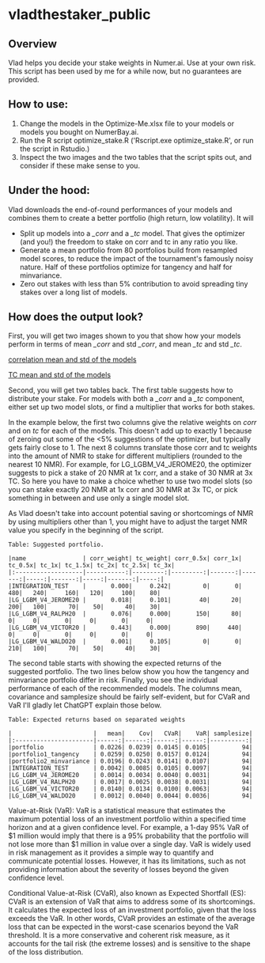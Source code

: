 # vladthestaker_public

## Overview

Vlad helps you decide your stake weights in Numer.ai. Use at your own risk. This script has been used by me for a while now, but no guarantees are provided.

## How to use: 

1. Change the models in the Optimize-Me.xlsx file to your models or models you bought on NumerBay.ai.
2. Run the R script optimize_stake.R ('Rscript.exe optimize_stake.R', or run the script in Rstudio.)
3. Inspect the two images and the two tables that the script spits out, and consider if these make sense to you.

## Under the hood:

Vlad downloads the end-of-round performances of your models and combines them to create a better portfolio (high return, low volatility). It will

* Split up models into a _\_corr_ and a _\_tc_  model. That gives the optimizer (and you!) the freedom to stake on corr and tc in any ratio you like.
* Generate a mean portfolio from 80 portfolios build from resampled model scores, to reduce the impact of the tournament's famously noisy nature. Half of these portfolios optimize for tangency and half for minvariance.
* Zero out stakes with less than 5% contribution to avoid spreading tiny stakes over a long list of models.

## How does the output look?

First, you will get two images shown to you that show how your models perform in terms of mean _\_corr_ and std _\_corr_, and mean _\_tc_ and std _\_tc_.

[correlation mean and std of the models](model-performances-corr.png "Model performances on correlation")

[TC mean and std of the models](model-performances-tc.png "Model performances on True Contribution")

Second, you will get two tables back. The first table suggests how to distribute your stake. For models with both a _\_corr_ and a _\_tc_ component, either set up two model slots, or find a multiplier that works for both stakes.

In the example below, the first two columns give the relative weights on _corr_ and on _tc_ for each of the models. This doesn't add up to exactly 1 because of zeroing out some of the <5% suggestions of the optimizer, but typically gets fairly close to 1. The next 8 columns translate those corr and tc weights into the amount of NMR to stake for different multipliers (rounded to the nearest 10 NMR). For example, for LG_LGBM_V4_JEROME20, the optimizer suggests to pick a stake of 20 NMR at 1x corr, and a stake of 30 NMR at 3x TC. So here you have to make a choice whether to use two model slots (so you can stake exactly 20 NMR at 1x corr and 30 NMR at 3x TC, or pick something in between and use only a single model slot.

As Vlad doesn't take into account potential saving or shortcomings of NMR by using multipliers other than 1, you might have to adjust the target NMR value you specify in the beginning of the script.

```
Table: Suggested portfolio. 

|name                | corr_weight| tc_weight| corr_0.5x| corr_1x| tc_0.5x| tc_1x| tc_1.5x| tc_2x| tc_2.5x| tc_3x|
|:-------------------|-----------:|---------:|---------:|-------:|-------:|-----:|-------:|-----:|-------:|-----:|
|INTEGRATION_TEST    |       0.000|     0.242|         0|       0|     480|   240|     160|   120|     100|    80|
|LG_LGBM_V4_JEROME20 |       0.018|     0.101|        40|      20|     200|   100|      70|    50|      40|    30|
|LG_LGBM_V4_RALPH20  |       0.076|     0.000|       150|      80|       0|     0|       0|     0|       0|     0|
|LG_LGBM_V4_VICTOR20 |       0.443|     0.000|       890|     440|       0|     0|       0|     0|       0|     0|
|LG_LGBM_V4_WALDO20  |       0.001|     0.105|         0|       0|     210|   100|      70|    50|      40|    30|
```

The second table starts with showing the expected returns of the suggested portfolio. The two lines below show you how the tangency and minvariance portfolio differ in risk. Finally, you see the individual performance of each of the recommended models. The columns mean, covariance and samplesize should be fairly self-evident, but for CVaR and VaR I'll gladly let ChatGPT explain those below.

```
Table: Expected returns based on separated weights

|                       |   mean|    Cov|   CVaR|    VaR| samplesize|
|:----------------------|------:|------:|------:|------:|----------:|
|portfolio              | 0.0226| 0.0239| 0.0145| 0.0105|         94|
|portfolio1_tangency    | 0.0259| 0.0250| 0.0157| 0.0124|         94|
|portfolio2_minvariance | 0.0196| 0.0243| 0.0141| 0.0107|         94|
|INTEGRATION_TEST       | 0.0042| 0.0085| 0.0105| 0.0097|         94|
|LG_LGBM_V4_JEROME20    | 0.0014| 0.0034| 0.0040| 0.0031|         94|
|LG_LGBM_V4_RALPH20     | 0.0017| 0.0025| 0.0038| 0.0031|         94|
|LG_LGBM_V4_VICTOR20    | 0.0140| 0.0134| 0.0100| 0.0063|         94|
|LG_LGBM_V4_WALDO20     | 0.0012| 0.0040| 0.0044| 0.0036|         94|
```

Value-at-Risk (VaR): VaR is a statistical measure that estimates the maximum potential loss of an investment portfolio within a specified time horizon and at a given confidence level. For example, a 1-day 95% VaR of $1 million would imply that there is a 95% probability that the portfolio will not lose more than $1 million in value over a single day. VaR is widely used in risk management as it provides a simple way to quantify and communicate potential losses. However, it has its limitations, such as not providing information about the severity of losses beyond the given confidence level.

Conditional Value-at-Risk (CVaR), also known as Expected Shortfall (ES): CVaR is an extension of VaR that aims to address some of its shortcomings. It calculates the expected loss of an investment portfolio, given that the loss exceeds the VaR. In other words, CVaR provides an estimate of the average loss that can be expected in the worst-case scenarios beyond the VaR threshold. It is a more conservative and coherent risk measure, as it accounts for the tail risk (the extreme losses) and is sensitive to the shape of the loss distribution.
